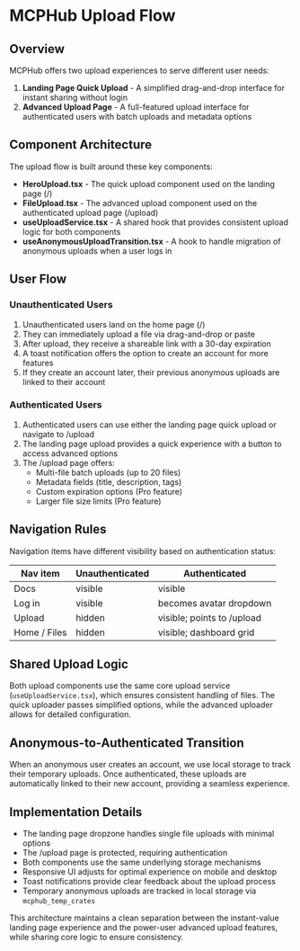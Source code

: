 # MCPHub Upload Flow

## Overview

MCPHub offers two upload experiences to serve different user needs:

1. **Landing Page Quick Upload** - A simplified drag-and-drop interface for instant sharing without login
2. **Advanced Upload Page** - A full-featured upload interface for authenticated users with batch uploads and metadata options

## Component Architecture

The upload flow is built around these key components:

- **HeroUpload.tsx** - The quick upload component used on the landing page (/)
- **FileUpload.tsx** - The advanced upload component used on the authenticated upload page (/upload)
- **useUploadService.tsx** - A shared hook that provides consistent upload logic for both components
- **useAnonymousUploadTransition.tsx** - A hook to handle migration of anonymous uploads when a user logs in

## User Flow

### Unauthenticated Users

1. Unauthenticated users land on the home page (/)
2. They can immediately upload a file via drag-and-drop or paste
3. After upload, they receive a shareable link with a 30-day expiration
4. A toast notification offers the option to create an account for more features
5. If they create an account later, their previous anonymous uploads are linked to their account

### Authenticated Users

1. Authenticated users can use either the landing page quick upload or navigate to /upload
2. The landing page upload provides a quick experience with a button to access advanced options
3. The /upload page offers:
   - Multi-file batch uploads (up to 20 files)
   - Metadata fields (title, description, tags)
   - Custom expiration options (Pro feature)
   - Larger file size limits (Pro feature)

## Navigation Rules

Navigation items have different visibility based on authentication status:

| Nav item     | Unauthenticated | Authenticated              |
| ------------ | --------------- | -------------------------- |
| Docs         | visible         | visible                    |
| Log in       | visible         | becomes avatar dropdown    |
| Upload       | hidden          | visible; points to /upload |
| Home / Files | hidden          | visible; dashboard grid    |

## Shared Upload Logic

Both upload components use the same core upload service (`useUploadService.tsx`), which ensures consistent handling of files. The quick uploader passes simplified options, while the advanced uploader allows for detailed configuration.

## Anonymous-to-Authenticated Transition

When an anonymous user creates an account, we use local storage to track their temporary uploads. Once authenticated, these uploads are automatically linked to their new account, providing a seamless experience.

## Implementation Details

- The landing page dropzone handles single file uploads with minimal options
- The /upload page is protected, requiring authentication
- Both components use the same underlying storage mechanisms
- Responsive UI adjusts for optimal experience on mobile and desktop
- Toast notifications provide clear feedback about the upload process
- Temporary anonymous uploads are tracked in local storage via `mcphub_temp_crates`

This architecture maintains a clean separation between the instant-value landing page experience and the power-user advanced upload features, while sharing core logic to ensure consistency.
